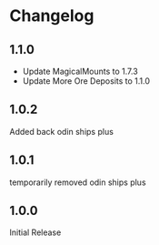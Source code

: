 # Changelog

## 1.1.0

- Update MagicalMounts to 1.7.3
- Update More Ore Deposits to 1.1.0

## 1.0.2

Added back odin ships plus

## 1.0.1

temporarily removed odin ships plus

## 1.0.0

Initial Release
